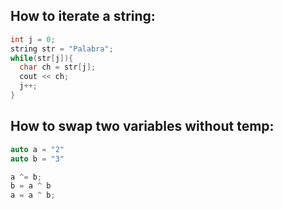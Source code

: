 ## How to iterate a string: 
```cpp
int j = 0;
string str = "Palabra";
while(str[j]){
  char ch = str[j];
  cout << ch; 
  j++;
}
```

## How to swap two variables without temp: 
```cpp
auto a = "2"
auto b = "3"

a ^= b;
b = a ^ b
a = a ^ b;
```

